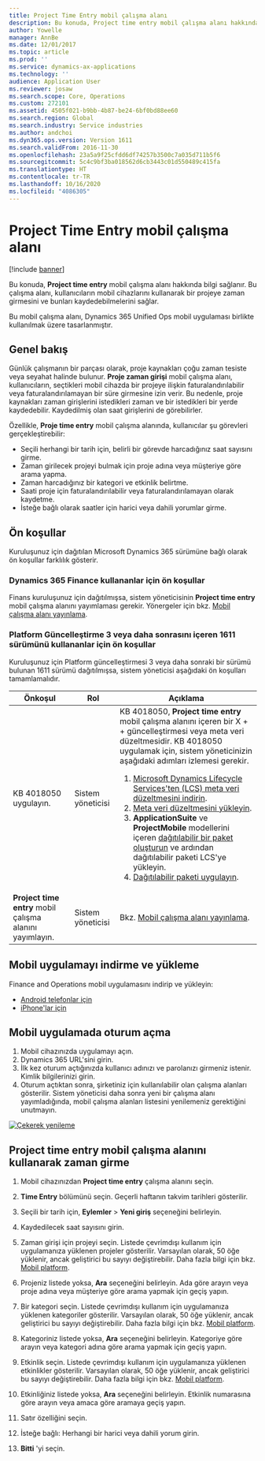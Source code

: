```yaml
---
title: Project Time Entry mobil çalışma alanı
description: Bu konuda, Project time entry mobil çalışma alanı hakkında bilgi sağlanır. Bu çalışma alanı, kullanıcıların mobil cihazlarını kullanarak bir projeye zaman girmesini ve bunları kaydedebilmelerini sağlar.
author: Yowelle
manager: AnnBe
ms.date: 12/01/2017
ms.topic: article
ms.prod: ''
ms.service: dynamics-ax-applications
ms.technology: ''
audience: Application User
ms.reviewer: josaw
ms.search.scope: Core, Operations
ms.custom: 272101
ms.assetid: 4505f021-b9bb-4b87-be24-6bf0bd88ee60
ms.search.region: Global
ms.search.industry: Service industries
ms.author: andchoi
ms.dyn365.ops.version: Version 1611
ms.search.validFrom: 2016-11-30
ms.openlocfilehash: 23a5a9f25cfdd6df74257b3500c7a035d711b5f6
ms.sourcegitcommit: 5c4c9bf3ba018562d6cb3443c01d550489c415fa
ms.translationtype: HT
ms.contentlocale: tr-TR
ms.lasthandoff: 10/16/2020
ms.locfileid: "4086305"
---
```

# <a name="project-time-entry-mobile-workspace"></a>Project Time Entry mobil çalışma alanı

[!include [banner](../includes/banner.md)]

Bu konuda, **Project time entry** mobil çalışma alanı hakkında bilgi sağlanır. Bu çalışma alanı, kullanıcıların mobil cihazlarını kullanarak bir projeye zaman girmesini ve bunları kaydedebilmelerini sağlar.

Bu mobil çalışma alanı, Dynamics 365 Unified Ops mobil uygulaması birlikte kullanılmak üzere tasarlanmıştır. 

## <a name="overview"></a>Genel bakış
Günlük çalışmanın bir parçası olarak, proje kaynakları çoğu zaman tesiste veya seyahat halinde bulunur. **Proje zaman girişi** mobil çalışma alanı, kullanıcıların, seçtikleri mobil cihazda bir projeye ilişkin faturalandırılabilir veya faturalandırılamayan bir süre girmesine izin verir. Bu nedenle, proje kaynakları zaman girişlerini istedikleri zaman ve bir istedikleri bir yerde kaydedebilir. Kaydedilmiş olan saat girişlerini de görebilirler. 

Özellikle, **Proje time entry** mobil çalışma alanında, kullanıcılar şu görevleri gerçekleştirebilir:

-   Seçili herhangi bir tarih için, belirli bir görevde harcadığınız saat sayısını girme.
-   Zaman girilecek projeyi bulmak için proje adına veya müşteriye göre arama yapma.
-   Zaman harcadığınız bir kategori ve etkinlik belirtme.
-   Saati proje için faturalandırılabilir veya faturalandırılamayan olarak kaydetme.
-   İsteğe bağlı olarak saatler için harici veya dahili yorumlar girme.

## <a name="prerequisites"></a>Ön koşullar
Kuruluşunuz için dağıtılan Microsoft Dynamics 365 sürümüne bağlı olarak ön koşullar farklılık gösterir.

### <a name="prerequisites-if-you-use-dynamics-365-finance"></a>Dynamics 365 Finance kullananlar için ön koşullar
Finans kuruluşunuz için dağıtılmışsa, sistem yöneticisinin **Project time entry** mobil çalışma alanını yayımlaması gerekir. Yönergeler için bkz. [Mobil çalışma alanı yayınlama](https://docs.microsoft.com/dynamics365/fin-ops-core/dev-itpro/mobile-apps/publish-mobile-workspace).

### <a name="prerequisites-if-you-use-version-1611-with-platform-update-3-or-later"></a>Platform Güncelleştirme 3 veya daha sonrasını içeren 1611 sürümünü kullananlar için ön koşullar
Kuruluşunuz için Platform güncelleştirmesi 3 veya daha sonraki bir sürümü bulunan 1611 sürümü dağıtılmışsa, sistem yöneticisi aşağıdaki ön koşulları tamamlamalıdır. 

<table>
<thead>
<tr class="header">
<th>Önkoşul</th>
<th>Rol</th>
<th>Açıklama</th>
</tr>
</thead>
<tbody>
<tr class="odd">

<td>KB 4018050 uygulayın.</td>
<td>Sistem yöneticisi</td>
<td>KB 4018050, <strong>Project time entry</strong> mobil çalışma alanını içeren bir X + + güncelleştirmesi veya meta veri düzeltmesidir. KB 4018050 uygulamak için, sistem yöneticinizin aşağıdaki adımları izlemesi gerekir.
<ol>
<li><a href="https://docs.microsoft.com/dynamics365/fin-ops-core/dev-itpro/migration-upgrade/download-hotfix-lcs">Microsoft Dynamics Lifecycle Services'ten (LCS) meta veri düzeltmesini indirin</a>.</li>
<li><a href="https://docs.microsoft.com/dynamics365/fin-ops-core/dev-itpro/migration-upgrade/install-metadata-hotfix-package">Meta veri düzeltmesini yükleyin</a>.</li>
<li><strong>ApplicationSuite</strong> ve <strong>ProjectMobile</strong> modellerini içeren <a href="https://docs.microsoft.com/dynamics365/fin-ops-core/dev-itpro/deployment/create-apply-deployable-package">dağıtılabilir bir paket oluşturun</a> ve ardından dağıtılabilir paketi LCS'ye yükleyin.</li>
<li><a href="https://docs.microsoft.com/dynamics365/fin-ops-core/dev-itpro/deployment/apply-deployable-package-system">Dağıtılabilir paketi uygulayın</a>.</li>

</ol></td>
</tr>
<tr class="even">
<td><strong>Project time entry</strong> mobil çalışma alanını yayımlayın.</td>
<td>Sistem yöneticisi</td>
<td>Bkz. <a href="https://docs.microsoft.com/dynamics365/fin-ops-core/dev-itpro/mobile-apps/publish-mobile-workspace">Mobil çalışma alanı yayınlama</a>.</td>
</tr>
</tbody>
</table>

## <a name="download-and-install-the-mobile-app"></a>Mobil uygulamayı indirme ve yükleme

Finance and Operations mobil uygulamasını indirip ve yükleyin:

-   [Android telefonlar için](https://go.microsoft.com/fwlink/?linkid=850662)
-   [iPhone'lar için](https://go.microsoft.com/fwlink/?linkid=850663)

## <a name="sign-in-to-the-mobile-app"></a>Mobil uygulamada oturum açma
1.  Mobil cihazınızda uygulamayı açın.
2.  Dynamics 365 URL'sini girin.
3.  İlk kez oturum açtığınızda kullanıcı adınızı ve parolanızı girmeniz istenir. Kimlik bilgilerinizi girin.
4.  Oturum açtıktan sonra, şirketiniz için kullanılabilir olan çalışma alanları gösterilir. Sistem yöneticisi daha sonra yeni bir çalışma alanı yayımladığında, mobil çalışma alanları listesini yenilemeniz gerektiğini unutmayın.

[![Çekerek yenileme](./media/pull-to-refresh-list-of-workspaces-183x300.png)](./media/pull-to-refresh-list-of-workspaces.png)

## <a name="enter-time-by-using-the-project-time-entry-mobile-workspace"></a>Project time entry mobil çalışma alanını kullanarak zaman girme
1.  Mobil cihazınızdan **Project time entry** çalışma alanını seçin.
2.  **Time Entry** bölümünü seçin. Geçerli haftanın takvim tarihleri gösterilir.
3.  Seçili bir tarih için, **Eylemler** &gt; **Yeni giriş** seçeneğini belirleyin.
4.  Kaydedilecek saat sayısını girin.
5.  Zaman girişi için projeyi seçin. Listede çevrimdışı kullanım için uygulamanıza yüklenen projeler gösterilir. Varsayılan olarak, 50 öğe yüklenir, ancak geliştirici bu sayıyı değiştirebilir. Daha fazla bilgi için bkz. [Mobil platform](https://docs.microsoft.com/dynamics365/fin-ops-core/dev-itpro/mobile-apps/mobile-app-home-page).
6.  Projeniz listede yoksa, **Ara** seçeneğini belirleyin. Ada göre arayın veya proje adına veya müşteriye göre arama yapmak için geçiş yapın.
7.  Bir kategori seçin. Listede çevrimdışı kullanım için uygulamanıza yüklenen kategoriler gösterilir. Varsayılan olarak, 50 öğe yüklenir, ancak geliştirici bu sayıyı değiştirebilir. Daha fazla bilgi için bkz. [Mobil platform](https://docs.microsoft.com/dynamics365/fin-ops-core/dev-itpro/mobile-apps/mobile-app-home-page).
8.  Kategoriniz listede yoksa, **Ara** seçeneğini belirleyin. Kategoriye göre arayın veya kategori adına göre arama yapmak için geçiş yapın.
9.  Etkinlik seçin. Listede çevrimdışı kullanım için uygulamanıza yüklenen etkinlikler gösterilir. Varsayılan olarak, 50 öğe yüklenir, ancak geliştirici bu sayıyı değiştirebilir. Daha fazla bilgi için bkz. [Mobil platform](https://docs.microsoft.com/dynamics365/fin-ops-core/dev-itpro/mobile-apps/mobile-app-home-page).
10. Etkinliğiniz listede yoksa, **Ara** seçeneğini belirleyin. Etkinlik numarasına göre arayın veya amaca göre aramaya geçiş yapın.

11. Satır özelliğini seçin.
12. İsteğe bağlı: Herhangi bir harici veya dahili yorum girin.
13. **Bitti** 'yi seçin.
